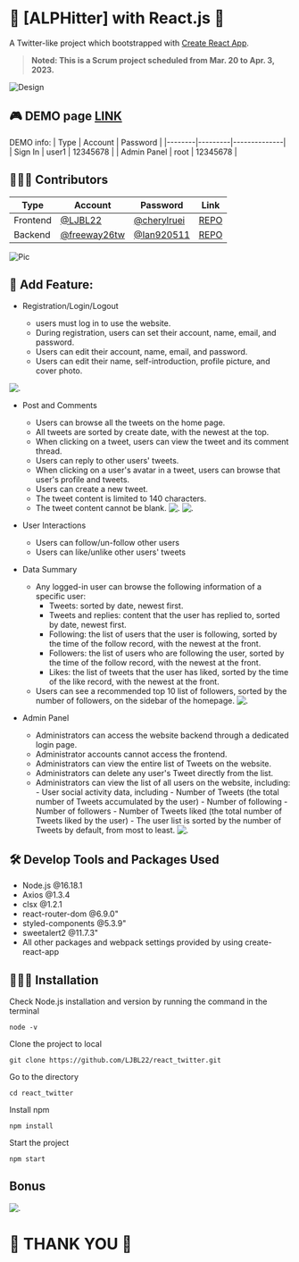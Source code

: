 # 💬 [ALPHitter] with React.js 👥

A Twitter-like project which bootstrapped with [Create React App](https://github.com/facebook/create-react-app).

> **Noted: This is a Scrum project scheduled from Mar. 20 to Apr. 3, 2023.**

![Design](/public/UserInfo.png)

## 🎮 DEMO page [LINK](https://ljbl22.github.io/react_twitter/)

DEMO info:
  | Type | Account | Password |
  |--------|---------|--------------|
  | Sign In | user1 | 12345678 |
  | Admin Panel | root | 12345678 |

## 🧑🏻‍💻 Contributors

| Type     | Account      | Password    | Link                                                    |
| -------- | ------------ | ----------- | ------------------------------------------------------- |
| Frontend | [@LJBL22](https://github.com/LJBL22)      | [@cherylruei](https://github.com/cherylruei)    | [REPO](https://github.com/LJBL22/react_twitter)
| Backend  | [@freeway26tw](https://github.com/freeway26tw) | [@Ian920511](https://github.com/Ian920511)  | [REPO](https://github.com/freeway26tw/twitter-api-2020) |

![Pic](/public/twitter.png)
## 👀 Add Feature:

- Registration/Login/Logout

  - users must log in to use the website.
  - During registration, users can set their account, name, email, and password.
  - Users can edit their account, name, email, and password.
  - Users can edit their name, self-introduction, profile picture, and cover photo.

![.](/public/SignIn.png)

- Post and Comments

  - Users can browse all the tweets on the home page.
  - All tweets are sorted by create date, with the newest at the top.
  - When clicking on a tweet, users can view the tweet and its comment thread.
  - Users can reply to other users' tweets.
  - When clicking on a user's avatar in a tweet, users can browse that user's profile and tweets.
  - Users can create a new tweet.
  - The tweet content is limited to 140 characters.
  - The tweet content cannot be blank.
    ![.](/public/HomePage.png)
    ![.](/public/ReplyModal.png)

- User Interactions

  - Users can follow/un-follow other users
  - Users can like/unlike other users' tweets

- Data Summary

  - Any logged-in user can browse the following information of a specific user:
    - Tweets: sorted by date, newest first.
    - Tweets and replies: content that the user has replied to, sorted by date, newest first.
    - Following: the list of users that the user is following, sorted by the time of the follow record, with the newest at the front.
    - Followers: the list of users who are following the user, sorted by the time of the follow record, with the newest at the front.
    - Likes: the list of tweets that the user has liked, sorted by the time of the like record, with the newest at the front.
  - Users can see a recommended top 10 list of followers, sorted by the number of followers, on the sidebar of the homepage.
    ![.](/public/FollowList.png)

- Admin Panel
  - Administrators can access the website backend through a dedicated login page.
  - Administrator accounts cannot access the frontend.
  - Administrators can view the entire list of Tweets on the website.
  - Administrators can delete any user's Tweet directly from the list.
  - Administrators can view the list of all users on the website, including: - User social activity data, including - Number of Tweets (the total number of Tweets accumulated by the user) - Number of following - Number of followers - Number of Tweets liked (the total number of Tweets liked by the user) - The user list is sorted by the number of Tweets by default, from most to least.
    ![.](/public/AdminPanel.png)

## 🛠️ Develop Tools and Packages Used

- Node.js @16.18.1
- Axios @1.3.4
- clsx @1.2.1
- react-router-dom @6.9.0"
- styled-components @5.3.9"
- sweetalert2 @11.7.3"
- All other packages and webpack settings provided by using create-react-app

## 🧑🏻‍💻 Installation

Check Node.js installation and version by running the command in the terminal

```
node -v
```

Clone the project to local

```
git clone https://github.com/LJBL22/react_twitter.git
```

Go to the directory

```
cd react_twitter
```

Install npm

```
npm install
```

Start the project

```
npm start
```

## Bonus
![.](/public/bonus.png)

# 💬 THANK YOU 👥
